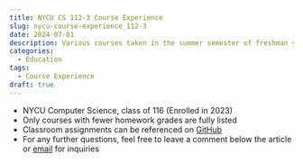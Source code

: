 ```yaml
---
title: NYCU CS 112-3 Course Experience
slug: nycu-course-experience_112-3
date: 2024-07-01
description: Various courses taken in the summer semester of freshman year
categories:
  - Education
tags:
  - Course Experience
draft: true
---
```


- NYCU Computer Science, class of 116 (Enrolled in 2023)
- Only courses with fewer homework grades are fully listed
- Classroom assignments can be referenced on [GitHub](https://github.com/chou-ting-wei?tab=repositories)
- For any further questions, feel free to leave a comment below the article or [email](mailto:userwei.contact@gmail.com) for inquiries
